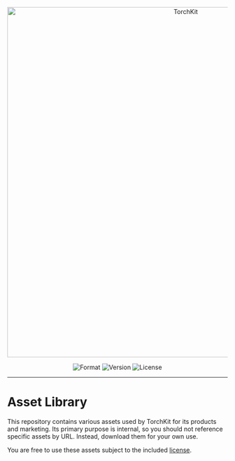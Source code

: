 <p align="center">
    <img src="https://raw.githubusercontent.com/TorchKit/Assets/main/images/corporate/press-black.png" width="800" alt="TorchKit">
    <p align="center">
        <img alt="Format" src="https://img.shields.io/badge/format-PNG-orange">
        <img alt="Version" src="https://img.shields.io/badge/version-v1.0-blue">
        <img alt="License" src="https://img.shields.io/badge/license-YES-green">
    </p>
</p>

------

# Asset Library

This repository contains various assets used by TorchKit for its products and marketing. Its primary purpose is internal, so you should not reference specific assets by URL. Instead, download them for your own use.

You are free to use these assets subject to the included [license](/LICENSE.md).